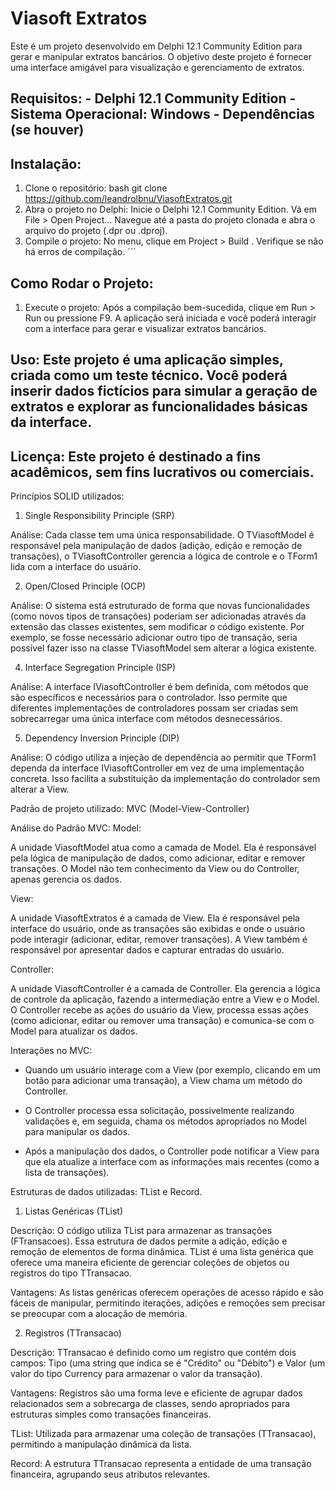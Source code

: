 # Viasoft Extratos

Este é um projeto desenvolvido em Delphi 12.1 Community Edition para gerar e manipular extratos bancários. 
O objetivo deste projeto é fornecer uma interface amigável para visualização e gerenciamento de extratos. 

## Requisitos: - Delphi 12.1 Community Edition - Sistema Operacional: Windows - Dependências (se houver)

## Instalação: 
1. Clone o repositório: bash git clone https://github.com/leandrolbnu/ViasoftExtratos.git 
2. Abra o projeto no Delphi:  Inicie o Delphi 12.1 Community Edition. Vá em File > Open Project... Navegue até a pasta do projeto clonada e abra o arquivo do projeto (.dpr ou .dproj). 
3. Compile o projeto: No menu, clique em Project > Build <NomeDoProjeto>. Verifique se não há erros de compilação. ```

## Como Rodar o Projeto: 
1. Execute o projeto: Após a compilação bem-sucedida, clique em Run > Run ou pressione F9. A aplicação será iniciada e você poderá interagir com a interface para gerar e visualizar extratos bancários.

## Uso:  Este projeto é uma aplicação simples, criada como um teste técnico. Você poderá inserir dados fictícios para simular a geração de extratos e explorar as funcionalidades básicas da interface.

## Licença:  Este projeto é destinado a fins acadêmicos, sem fins lucrativos ou comerciais. 



Princípios SOLID utilizados:

1. Single Responsibility Principle (SRP)

Análise: Cada classe tem uma única responsabilidade. O TViasoftModel é responsável pela manipulação de dados (adição, edição e remoção de transações), o TViasoftController gerencia a lógica de controle e o TForm1 lida com a interface do usuário.

2. Open/Closed Principle (OCP)

Análise: O sistema está estruturado de forma que novas funcionalidades (como novos tipos de transações) poderiam ser adicionadas através da extensão das classes existentes, sem modificar o código existente. Por exemplo, se fosse necessário adicionar outro tipo de transação, seria possível fazer isso na classe TViasoftModel sem alterar a lógica existente.

4. Interface Segregation Principle (ISP)

Análise: A interface IViasoftController é bem definida, com métodos que são específicos e necessários para o controlador. Isso permite que diferentes implementações de controladores possam ser criadas sem sobrecarregar uma única interface com métodos desnecessários.

5. Dependency Inversion Principle (DIP)

Análise: O código utiliza a injeção de dependência ao permitir que TForm1 dependa da interface IViasoftController em vez de uma implementação concreta. Isso facilita a substituição da implementação do controlador sem alterar a View.



Padrão de projeto utilizado: MVC (Model-View-Controller)

Análise do Padrão MVC:
Model:

A unidade ViasoftModel atua como a camada de Model. Ela é responsável pela lógica de manipulação de dados, como adicionar, editar e remover transações. O Model não tem conhecimento da View ou do Controller, apenas gerencia os dados.

View:

A unidade ViasoftExtratos é a camada de View. Ela é responsável pela interface do usuário, onde as transações são exibidas e onde o usuário pode interagir (adicionar, editar, remover transações). A View também é responsável por apresentar dados e capturar entradas do usuário.

Controller:

A unidade ViasoftController é a camada de Controller. Ela gerencia a lógica de controle da aplicação, fazendo a intermediação entre a View e o Model. O Controller recebe as ações do usuário da View, processa essas ações (como adicionar, editar ou remover uma transação) e comunica-se com o Model para atualizar os dados.

Interações no MVC:
- Quando um usuário interage com a View (por exemplo, clicando em um botão para adicionar uma transação), a View chama um método do Controller.

- O Controller processa essa solicitação, possivelmente realizando validações e, em seguida, chama os métodos apropriados no Model para manipular os dados.

- Após a manipulação dos dados, o Controller pode notificar a View para que ela atualize a interface com as informações mais recentes (como a lista de transações).



Estruturas de dados utilizadas: TList e Record.

1. Listas Genéricas (TList<TTransacao>)

Descrição: O código utiliza TList<TTransacao> para armazenar as transações (FTransacoes). Essa estrutura de dados permite a adição, edição e remoção de elementos de forma dinâmica. TList é uma lista genérica que oferece uma maneira eficiente de gerenciar coleções de objetos ou registros do tipo TTransacao.

Vantagens: As listas genéricas oferecem operações de acesso rápido e são fáceis de manipular, permitindo iterações, adições e remoções sem precisar se preocupar com a alocação de memória.

2. Registros (TTransacao)

Descrição: TTransacao é definido como um registro que contém dois campos: Tipo (uma string que indica se é "Crédito" ou "Débito") e Valor (um valor do tipo Currency para armazenar o valor da transação).

Vantagens: Registros são uma forma leve e eficiente de agrupar dados relacionados sem a sobrecarga de classes, sendo apropriados para estruturas simples como transações financeiras.

TList: Utilizada para armazenar uma coleção de transações (TTransacao), permitindo a manipulação dinâmica da lista.

Record: A estrutura TTransacao representa a entidade de uma transação financeira, agrupando seus atributos relevantes.
